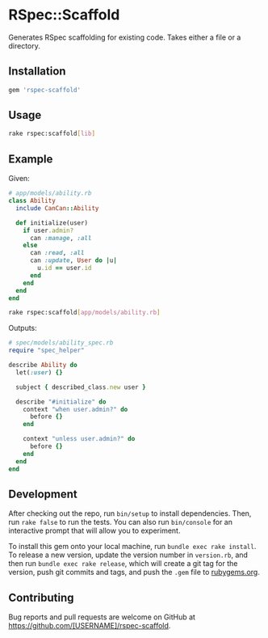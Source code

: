 # RSpec::Scaffold

Generates RSpec scaffolding for existing code. Takes either a file or a directory.

## Installation

```ruby
gem 'rspec-scaffold'
```

## Usage

```bash
rake rspec:scaffold[lib]
```

## Example

Given:

```ruby
# app/models/ability.rb
class Ability
  include CanCan::Ability

  def initialize(user)
    if user.admin?
      can :manage, :all
    else
      can :read, :all
      can :update, User do |u|
        u.id == user.id
      end
    end
  end
end
```

```bash
rake rspec:scaffold[app/models/ability.rb]
```

Outputs:

```ruby
# spec/models/ability_spec.rb
require "spec_helper"

describe Ability do
  let(:user) {}

  subject { described_class.new user }

  describe "#initialize" do
    context "when user.admin?" do
      before {}
    end

    context "unless user.admin?" do
      before {}
    end
  end
end
```

## Development

After checking out the repo, run `bin/setup` to install dependencies. Then, run `rake false` to run the tests. You can also run `bin/console` for an interactive prompt that will allow you to experiment.

To install this gem onto your local machine, run `bundle exec rake install`. To release a new version, update the version number in `version.rb`, and then run `bundle exec rake release`, which will create a git tag for the version, push git commits and tags, and push the `.gem` file to [rubygems.org](https://rubygems.org).

## Contributing

Bug reports and pull requests are welcome on GitHub at https://github.com/[USERNAME]/rspec-scaffold.


